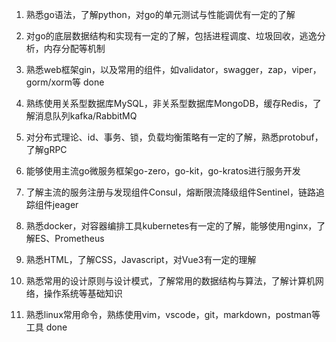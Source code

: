 1. 熟悉go语法，了解python，对go的单元测试与性能调优有一定的了解

2. 对go的底层数据结构和实现有一定的了解，包括进程调度、垃圾回收，逃逸分析，内存分配等机制

3. 熟悉web框架gin，以及常用的组件，如validator，swagger，zap，viper，gorm/xorm等 done

4. 熟练使用关系型数据库MySQL，非关系型数据库MongoDB，缓存Redis，了解消息队列kafka/RabbitMQ

5. 对分布式理论、id、事务、锁，负载均衡策略有一定的了解，熟悉protobuf，了解gRPC

6. 能够使用主流go微服务框架go-zero，go-kit，go-kratos进行服务开发

7. 了解主流的服务注册与发现组件Consul，熔断限流降级组件Sentinel，链路追踪组件jeager

8. 熟悉docker，对容器编排工具kubernetes有一定的了解，能够使用nginx，了解ES、Prometheus

9. 熟悉HTML，了解CSS，Javascript，对Vue3有一定的理解

10. 熟悉常用的设计原则与设计模式，了解常用的数据结构与算法，了解计算机网络，操作系统等基础知识

11. 熟悉linux常用命令，熟练使用vim，vscode，git，markdown，postman等工具  done